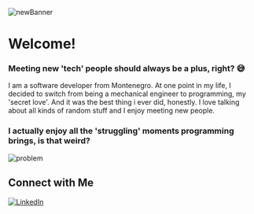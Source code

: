 
![newBanner](https://github.com/Milovan1995/Milovan1995/assets/125225532/6265ee75-fd22-40fc-9b63-83396dd4763c)

# Welcome!

### Meeting new 'tech' people should always be a plus, right? 😅
I am a software developer from Montenegro. At one point in my life, I decided to switch from being a mechanical engineer to programming, my 'secret love'. And it was the best thing i ever did, honestly. I love talking about all kinds of random stuff and I enjoy meeting new people.

### I actually enjoy all the 'struggling' moments programming brings, is that weird?

![problem](https://github.com/Milovan1995/Milovan1995/assets/125225532/f635681a-fee7-4f63-a785-3d8e1591a414)

## Connect with Me

[![LinkedIn](https://img.shields.io/badge/-LinkedIn-0077B5?style=for-the-badge&logo=linkedin&logoColor=white)](https://www.linkedin.com/in/milovan-antic/)

